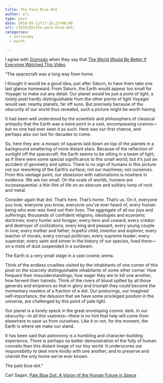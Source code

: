 ```yaml
---
title: The Pale Blue Dot
author: uri
type: post
date: 2010-05-11T17:16:27+00:00
url: /2010/05/the-pale-blue-dot/
categories:
  - astronomy
  - earth

---
```

I agree with [Gizmodo][1] when they say that [The World Would Be Better If Everyone Watched This Video][2]

<p style="text-align: center;">
</p>

&#8220;The spacecraft was a long way from home.

I thought it would be a good idea, just after Saturn, to have them take one last glance homeward. From Saturn, the Earth would appear too small for Voyager to make out any detail. Our planet would be just a point of light, a lonely pixel hardly distinguishable from the other points of light Voyager would see: nearby planets, far off suns. But precisely because of the obscurity of our world thus revealed, such a picture might be worth having.

It had been well understood by the scientists and philosophers of classical antiquity that the Earth was a mere point in a vast, encompassing cosmos—but no one had ever seen it as such. Here was our first chance, and perhaps also our last for decades to come.

So, here they are: a mosaic of squares laid down on top of the planets in a background smattering of more distant stars. Because of the reflection of sunlight off the spacecraft, the Earth seems to be sitting in a beam of light, as if there were some special significance to this small world; but it&#8217;s just an accident of geometry and optics. There is no sign of humans in this picture: not our reworking of the Earth&#8217;s surface; not our machines; not ourselves. From this vantage point, our obsession with nationalisms is nowhere in evidence. We are too small. On the scale of worlds, humans are inconsequential: a thin film of life on an obscure and solitary lump of rock and metal.

Consider again that dot. That&#8217;s here. That&#8217;s home. That&#8217;s us. On it, everyone you love, everyone you know, everyone you&#8217;ve ever heard of, every human being who ever was lived out their lives. The aggregate of all our joys and sufferings; thousands of confident religions, ideologies and economic doctrines; every hunter and forager; every hero and coward; every creator and destroyer of civilizations; every king and peasant, every young couple in love; every mother and father; hopeful child; inventor and explorer; every teacher of morals; every corrupt politician; every supreme leader; every superstar; every saint and sinner in the history of our species, lived there—on a mote of dust suspended in a sunbeam.

The Earth is a very small stage in a vast cosmic arena.

Think of the endless cruelties visited by the inhabitants of one corner of this pixel on the scarcely distinguishable inhabitants of some other corner. How frequent their misunderstandings; how eager they are to kill one another; how fervent their hatreds. Think of the rivers of blood spilled by all those generals and emperors so that in glory and triumph they could become the momentary masters of a fraction of a dot. Our posturings, our imagined self-importance, the delusion that we have some privileged position in the universe, are challenged by this point of pale light.

Our planet is a lonely speck in the great enveloping cosmic dark. In our obscurity—in all this vastness—there is no hint that help will come from elsewhere to save us from ourselves. Like it or not, for the moment, the Earth is where we make our stand.

It has been said that astronomy is a humbling and character-building experience. There is perhaps no better demonstration of the folly of human conceits than this distant image of our tiny world. It underscores our responsibility to deal more kindly with one another, and to preserve and cherish the only home we&#8217;ve ever known.

The pale blue dot.&#8221;

Carl Sagan, [Pale Blue Dot: A Vision of the Human Future in Space][3]

 [1]: http://gizmodo.com/
 [2]: http://gizmodo.com/5513783/the-world-would-be-better-if-everyone-watched-this-video
 [3]: http://www.amazon.com/Pale-Blue-Dot-Vision-Future/dp/0345376595?tag=gmgamzn-20